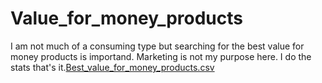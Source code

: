 # Value_for_money_products
I am not much of a consuming type but searching for the best value for money products is importand. Marketing is not my purpose here. I do the stats that's it.[Best_value_for_money_products.csv](https://github.com/user-attachments/files/16758588/Best_value_for_money_products.csv)
